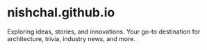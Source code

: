 # nishchal.github.io
Exploring ideas, stories, and innovations. Your go-to destination for architecture, trivia, industry news, and more.
